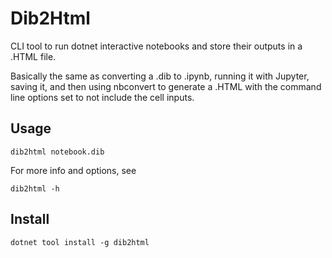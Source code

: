 # Dib2Html

CLI tool to run dotnet interactive notebooks and store their outputs in a .HTML file.

Basically the same as converting a .dib to .ipynb, running it with Jupyter, saving it, and then using nbconvert to generate a .HTML with the command line options set to not include the cell inputs.

## Usage

```
dib2html notebook.dib
```

For more info and options, see
```
dib2html -h
```

## Install

```
dotnet tool install -g dib2html
```